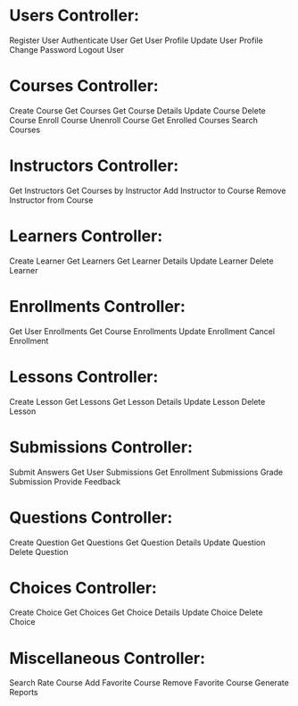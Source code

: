 # Users Controller:
Register User 
Authenticate User 
Get User Profile 
Update User Profile 
Change Password 
Logout User 

# Courses Controller:
Create Course
Get Courses
Get Course Details
Update Course
Delete Course
Enroll Course
Unenroll Course
Get Enrolled Courses
Search Courses

# Instructors Controller:
Get Instructors
Get Courses by Instructor
Add Instructor to Course
Remove Instructor from Course

# Learners Controller:
Create Learner
Get Learners
Get Learner Details
Update Learner
Delete Learner

# Enrollments Controller:
Get User Enrollments
Get Course Enrollments
Update Enrollment
Cancel Enrollment

# Lessons Controller:
Create Lesson
Get Lessons
Get Lesson Details
Update Lesson
Delete Lesson

# Submissions Controller:
Submit Answers
Get User Submissions
Get Enrollment Submissions
Grade Submission
Provide Feedback

# Questions Controller:
Create Question
Get Questions
Get Question Details
Update Question
Delete Question

# Choices Controller:
Create Choice
Get Choices
Get Choice Details
Update Choice
Delete Choice

# Miscellaneous Controller:
Search
Rate Course
Add Favorite Course
Remove Favorite Course
Generate Reports